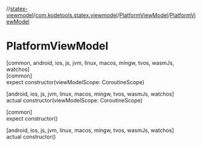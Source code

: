 //[statex-viewmodel](../../../index.md)/[com.kodetools.statex.viewmodel](../index.md)/[PlatformViewModel](index.md)/[PlatformViewModel](-platform-view-model.md)

# PlatformViewModel

[common, android, ios, js, jvm, linux, macos, mingw, tvos, wasmJs, watchos]\
[common]\
expect constructor(viewModelScope: CoroutineScope)

[android, ios, js, jvm, linux, macos, mingw, tvos, wasmJs, watchos]\
actual constructor(viewModelScope: CoroutineScope)

[common]\
expect constructor()

[android, ios, js, jvm, linux, macos, mingw, tvos, wasmJs, watchos]\
actual constructor()
